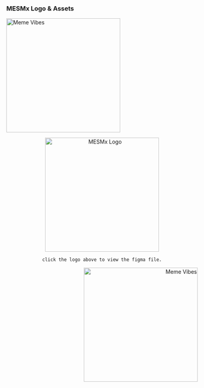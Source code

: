 ### MESMx Logo & Assets

<p align="left">
  <img src="https://media.giphy.com/media/v1.Y2lkPTc5MGI3NjExNzhlc3h3djQ4djF2ODU2Z2Z6eG9lMHloZDNzNnFqNTd3dzQyOXB6cyZlcD12MV9naWZzX3NlYXJjaCZjdD1n/WUlplcGR3YFjGEOfh3/giphy.gif" width="300" alt="Meme Vibes" />
</p>

<p align="center">
  <a href="https://www.figma.com/design/begD7HoFRwnlAq4sUKM3DP/MESMx?node-id=0-1" target="_blank">
    <img src="https://i.ibb.co/x8sX5FqH/MESMx-black.png" alt="MESMx Logo" width="300" />
  </a>
</p>

<p align="center"><code>click the logo above to view the figma file.</code></p>
<p align="right">
  <img src="https://media.giphy.com/media/v1.Y2lkPTc5MGI3NjExNzhlc3h3djQ4djF2ODU2Z2Z6eG9lMHloZDNzNnFqNTd3dzQyOXB6cyZlcD12MV9naWZzX3NlYXJjaCZjdD1n/WUlplcGR3YFjGEOfh3/giphy.gif" width="300" alt="Meme Vibes" />
</p>

